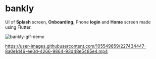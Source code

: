 # bankly

UI of **Splash** screen, **Onboarding**, Phone **login** and **Home** screen made using Flutter.


![bankly-gif-demo](https://user-images.githubusercontent.com/105549859/227434033-f645c61a-fd70-4b90-bc02-9ae38c264ed9.gif)


https://user-images.githubusercontent.com/105549859/227434447-8a0e1d46-ee0d-4266-9864-93d48e5485e4.mp4

